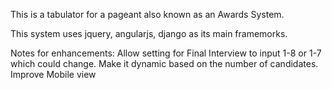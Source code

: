This is a tabulator for a pageant also known as an Awards System.

This system uses jquery, angularjs, django as its main framemorks.

Notes for enhancements:
Allow setting for Final Interview to input 1-8 or 1-7 which could change. Make it dynamic based on the number of candidates.
Improve Mobile view

